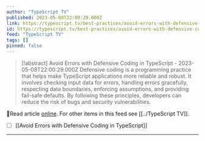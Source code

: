 ```yaml
---
author: "TypeScript TV"
published: 2023-05-08T22:00:29.000Z
link: https://typescript.tv/best-practices/avoid-errors-with-defensive-coding-in-typescript/
id: https://typescript.tv/best-practices/avoid-errors-with-defensive-coding-in-typescript/
feed: "TypeScript TV"
tags: []
pinned: false
---
```

> [!abstract] Avoid Errors with Defensive Coding in TypeScript - 2023-05-08T22:00:29.000Z
> Defensive coding is a programming practice that helps make TypeScript applications more reliable and robust. It involves checking input data for errors, handling errors gracefully, respecting data boundaries, enforcing assumptions, and providing fail-safe defaults. By following these principles, developers can reduce the risk of bugs and security vulnerabilities.

🔗Read article [online](https://typescript.tv/best-practices/avoid-errors-with-defensive-coding-in-typescript/). For other items in this feed see [[../TypeScript TV]].

- [ ] [[Avoid Errors with Defensive Coding in TypeScript]]
- - -

